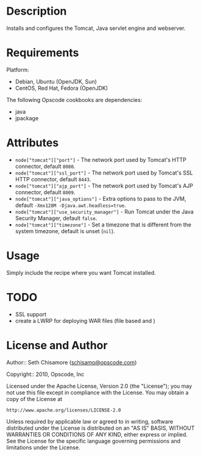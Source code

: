 Description
===========

Installs and configures the Tomcat, Java servlet engine and webserver.

Requirements
============

Platform: 

* Debian, Ubuntu (OpenJDK, Sun)
* CentOS, Red Hat, Fedora (OpenJDK)

The following Opscode cookbooks are dependencies:

* java
* jpackage

Attributes
==========

* `node["tomcat"]["port"]` - The network port used by Tomcat's HTTP connector, default `8080`.
* `node["tomcat"]["ssl_port"]` - The network port used by Tomcat's SSL HTTP connector, default `8443`.
* `node["tomcat"]["ajp_port"]` - The network port used by Tomcat's AJP connector, default `8009`.
* `node["tomcat"]["java_options"]` - Extra options to pass to the JVM, default `-Xmx128M -Djava.awt.headless=true`.
* `node["tomcat"]["use_security_manager"]` - Run Tomcat under the Java Security Manager, default `false`.
* `node["tomcat"]["timezone"]` - Set a timezone that is different from the system timezone, default is unset (`nil`).

Usage
=====

Simply include the recipe where you want Tomcat installed.

TODO
====

* SSL support
* create a LWRP for deploying WAR files (file based and )

License and Author
==================

Author:: Seth Chisamore (<schisamo@opscode.com>)

Copyright:: 2010, Opscode, Inc

Licensed under the Apache License, Version 2.0 (the "License");
you may not use this file except in compliance with the License.
You may obtain a copy of the License at

    http://www.apache.org/licenses/LICENSE-2.0

Unless required by applicable law or agreed to in writing, software
distributed under the License is distributed on an "AS IS" BASIS,
WITHOUT WARRANTIES OR CONDITIONS OF ANY KIND, either express or implied.
See the License for the specific language governing permissions and
limitations under the License.

